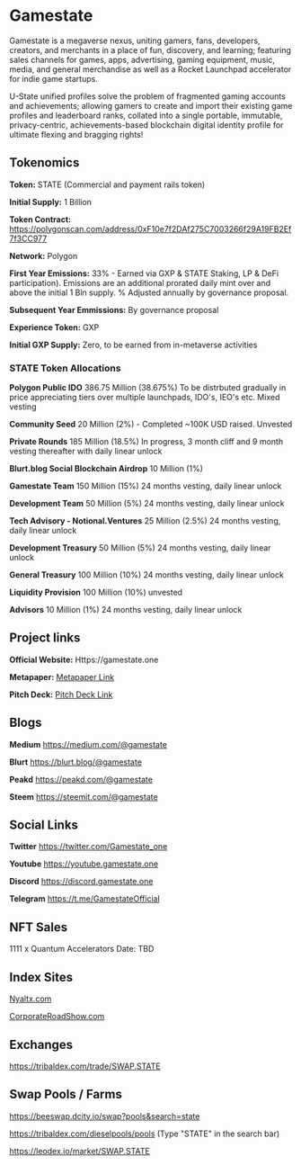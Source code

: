 # Gamestate
Gamestate is a megaverse nexus, uniting gamers, fans, developers, creators, and merchants in a place of fun, discovery, and learning; featuring sales channels for games, apps, advertising, gaming equipment, music, media, and general merchandise as well as a Rocket Launchpad accelerator for indie game startups.

U-State unified profiles solve the problem of fragmented gaming accounts and achievements; allowing gamers to create and import their existing game profiles and leaderboard ranks, collated into a single portable, immutable, privacy-centric, achievements-based blockchain digital identity profile for ultimate flexing and bragging rights!

## Tokenomics

**Token:** STATE (Commercial and payment rails token)

**Initial Supply:** 1 Billion

**Token Contract:** https://polygonscan.com/address/0xF10e7f2DAf275C7003266f29A19FB2Ef7f3CC977

**Network:** Polygon

**First Year Emissions:** 33% - Earned via GXP & STATE Staking, LP & DeFi participation). Emissions are an additional prorated daily mint over and above the initial 
1 Bln supply. % Adjusted annually by governance proposal.

**Subsequent Year Emmissions:** By governance proposal  

**Experience Token:** GXP

**Initial GXP Supply:** Zero, to be earned from in-metaverse activities

### STATE Token Allocations

**Polygon Public IDO** 386.75 Million (38.675%)
To be distrbuted gradually in price appreciating tiers over multiple launchpads, IDO's, IEO's etc. Mixed vesting

**Community Seed** 20 Million (2%) - Completed ~100K USD raised. Unvested

**Private Rounds** 185 Million (18.5%)
In progress, 3 month cliff and 9 month vesting thereafter with daily linear unlock

**Blurt.blog Social Blockchain Airdrop** 10 Million (1%)

**Gamestate Team** 150 Million (15%) 24 months vesting, daily linear unlock

**Development Team** 50 Million (5%) 24 months vesting, daily linear unlock

**Tech Advisory - Notional.Ventures** 25 Million (2.5%) 24 months vesting, daily linear unlock

**Development Treasury** 50 Million (5%) 24 months vesting, daily linear unlock

**General Treasury** 100 Million (10%) 24 months vesting, daily linear unlock

**Liquidity Provision** 100 Million (10%) unvested

**Advisors** 10 Million (1%) 24 months vesting, daily linear unlock

## Project links
**Official Website:** Https://gamestate.one

**Metapaper:** [Metapaper Link](https://s3.ap-southeast-1.amazonaws.com/defiforyou.uk/Gamestate-metapaper-20211208.pdf)

**Pitch Deck:** [Pitch Deck Link](https://docs.google.com/presentation/d/1RnP4BVUzkm8dxNpl9WijcnW4WF5uRqzt/present?slide=id.p1)

## Blogs

**Medium** https://medium.com/@gamestate

**Blurt** https://blurt.blog/@gamestate

**Peakd** https://peakd.com/@gamestate

**Steem** https://steemit.com/@gamestate

## Social Links
**Twitter** https://twitter.com/Gamestate_one

**Youtube** https://youtube.gamestate.one

**Discord** https://discord.gamestate.one

**Telegram** https://t.me/GamestateOfficial

## NFT Sales

1111 x Quantum Accelerators
Date: TBD

## Index Sites

[Nyaltx.com](https://www.nyaltx.com/token-bnb-new/?logoid=641)

[CorporateRoadShow.com](https://corporateroadshow.com/profile/?logoid=8877)

## Exchanges

https://tribaldex.com/trade/SWAP.STATE

## Swap Pools / Farms

https://beeswap.dcity.io/swap?pools&search=state

https://tribaldex.com/dieselpools/pools (Type "STATE" in the search bar)

https://leodex.io/market/SWAP.STATE
